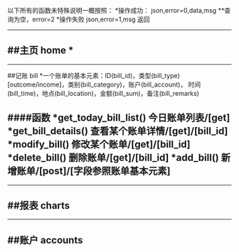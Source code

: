 以下所有的函数未特殊说明一概按照：
*操作成功：
json,error=0,data,msg
**查询为空，error=2
*操作失败
json,error=1,msg
返回

--------------------------------------------------------------
##主页 home
*
--------------------------------------------------------------


--------------------------------------------------------------
##记账 bill
*一个账单的基本元素：ID(bill_id)，类型(bill_type)[outcome/income]，类别(bill_category)，账户(bill_account)，
时间(bill_time)，地点(bill_location)，金额(bill_sum)，备注(bill_remarks)

####函数
*get_today_bill_list()  今日账单列表/[get]
*get_bill_details()  查看某个账单详情/[get]/[bill_id]
*modify_bill()  修改某个账单/[get]/[bill_id]
*delete_bill()  删除账单/[get]/[bill_id]
*add_bill()  新增账单/[post]/[字段参照账单基本元素]
--------------------------------------------------------------


--------------------------------------------------------------
##报表 charts
--------------------------------------------------------------


--------------------------------------------------------------
##账户 accounts
--------------------------------------------------------------